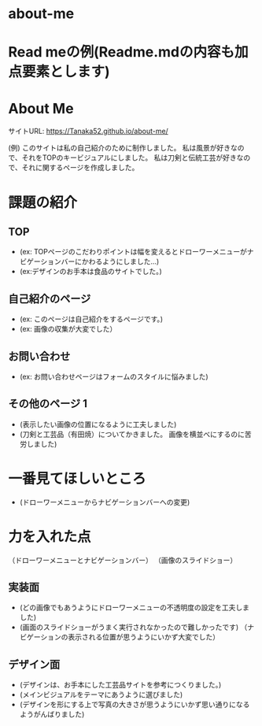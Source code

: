 # about-me
# Read meの例(Readme.mdの内容も加点要素とします)

# About Me 

サイトURL: https://Tanaka52.github.io/about-me/

(例)
このサイトは私の自己紹介のために制作しました。
私は風景が好きなので、それをTOPのキービジュアルにしました。
私は刀剣と伝統工芸が好きなので、それに関するページを作成しました。


# 課題の紹介

## TOP

- (ex: TOPページのこだわりポイントは幅を変えるとドローワーメニューがナビゲーションバーにかわるようにしました...)
- (ex:デザインのお手本は食品のサイトでした。)

## 自己紹介のページ

- (ex: このページは自己紹介をするページです。)
- (ex: 画像の収集が大変でした）

## お問い合わせ

- (ex: お問い合わせページはフォームのスタイルに悩みました)

## その他のページ 1

- (表示したい画像の位置になるように工夫しました)
- (刀剣と工芸品（有田焼）についてかきました。
画像を横並べにするのに苦労しました)


# 一番見てほしいところ

- (ドローワーメニューからナビゲーションバーへの変更)

# 力を入れた点
（ドローワーメニューとナビゲーションバー）
（画像のスライドショー）
## 実装面

- (どの画像でもあうようにドローワーメニューの不透明度の設定を工夫しました)
- (画面のスライドショーがうまく実行されなかったので難しかったです)
（ナビゲーションの表示される位置が思うようにいかず大変でした）

## デザイン面

- (デザインは、お手本にした工芸品サイトを参考につくりました。)
- (メインビジュアルをテーマにあうように選びました)
- (デザインを形にする上で写真の大きさが思うようにいかず思い通りになるようがんばりました)
